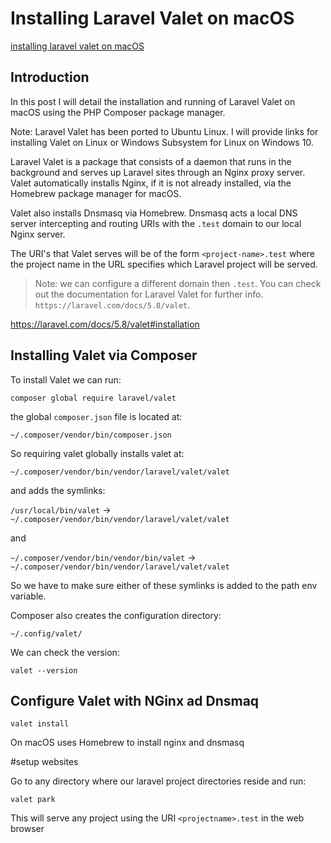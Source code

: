 # Installing Laravel Valet on macOS

[installing laravel valet on macOS](https://aregsar.com/blog/2019/installing-laravel-valet-on-macOS)

## Introduction

In this post I will detail the installation and running of Laravel Valet on macOS using the PHP Composer package manager.

Note: Laravel Valet has been ported to Ubuntu Linux. I will provide links for installing Valet on Linux or Windows Subsystem for Linux on Windows 10.

Laravel Valet is a package that consists of a daemon that runs in the background and serves up Laravel sites through an Nginx proxy server. Valet automatically installs Nginx, if it is not already installed, via the Homebrew package manager for macOS.

Valet also installs Dnsmasq via Homebrew. Dnsmasq acts a local DNS server intercepting and routing URIs with the `.test` domain to our local Nginx server.

The URI's that Valet serves will be of the form `<project-name>.test` where the project name in the URL specifies which Laravel project will be served.

> Note: we can configure a different domain then `.test`. You can check out the documentation for Laravel Valet for further info. `https://laravel.com/docs/5.8/valet`.

https://laravel.com/docs/5.8/valet#installation

## Installing Valet via Composer

To install Valet we can run:

`composer global require laravel/valet`

the global `composer.json` file is located at:

`~/.composer/vendor/bin/composer.json`

So requiring valet globally installs valet at:

`~/.composer/vendor/bin/vendor/laravel/valet/valet`

and adds the symlinks:

`/usr/local/bin/valet` -> `~/.composer/vendor/bin/vendor/laravel/valet/valet`

and

`~/.composer/vendor/bin/vendor/bin/valet` -> `~/.composer/vendor/bin/vendor/laravel/valet/valet`

So we have to make sure either of these symlinks is added to the path env variable.

Composer also creates the configuration directory:

`~/.config/valet/`

We can check the version:

`valet --version`

## Configure Valet with NGinx ad Dnsmaq

`valet install`

On macOS uses Homebrew to install nginx and dnsmasq

#setup websites

Go to any directory where our laravel project directories reside and run:

`valet park`

This will serve any project using the URI `<projectname>.test` in the web browser













